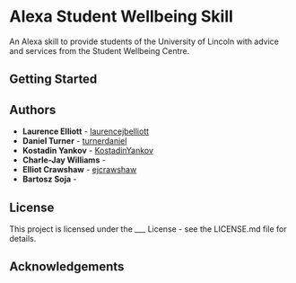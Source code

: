 # Alexa Student Wellbeing Skill
An Alexa skill to provide students of the University of Lincoln with advice and services from the Student Wellbeing Centre.

## Getting Started

## Authors
 - **Laurence Elliott** - [laurencejbelliott](https://github.com/laurencejbelliott)
 - **Daniel Turner** - [turnerdaniel](https://github.com/turnerdaniel)
 - **Kostadin Yankov** - [KostadinYankov](https://github.com/KostadinYankov)
 - **Charle-Jay Williams** - []()
 - **Elliot Crawshaw** - [ejcrawshaw](https://github.com/ejcrawshaw)
 - **Bartosz Soja** - []()

## License

This project is licensed under the ___ License - see the LICENSE.md file for details.

## Acknowledgements
